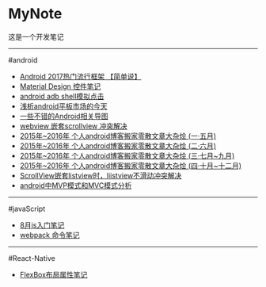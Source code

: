 # MyNote
这是一个开发笔记

---

#android
 - [Android 2017热门流行框架 【简单说】](http://www.jianshu.com/p/9d65b6eb28fe)
 - [Material Design 控件笔记](http://www.jianshu.com/p/4aaf04749f16)
 - [android adb shell模拟点击](http://www.jianshu.com/p/c2120e27ee4c)
 - [浅析android平板市场的今天](http://www.jianshu.com/p/464a3a1fe9be)
 - [一些不错的Android相关导图](http://www.jianshu.com/p/e2b464c13815)
 - [webview 嵌套scrollview 冲突解决](http://www.jianshu.com/p/e2b464c13815)
 - [2015年~2016年 个人android博客搬家零散文章大杂烩 (一·五月)](http://www.jianshu.com/p/5a028c5e6141)
 - [2015年~2016年 个人android博客搬家零散文章大杂烩 (二·六月)](http://www.jianshu.com/p/ed1b3bb7fa9a)
 - [2015年~2016年 个人android博客搬家零散文章大杂烩 (三·七月~九月)](http://www.jianshu.com/p/f2a07644c3e3)
 - [2015年~2016年 个人android博客搬家零散文章大杂烩 (四·十月~十二月)](http://www.jianshu.com/p/8e71faaef4af)
 - [ScrollView嵌套listview时，liistview不滑动冲突解决](http://www.jianshu.com/p/edbeab5457c3)
 - [android中MVP模式和MVC模式分析](http://www.jianshu.com/p/3196e6f8cec3)
---
#javaScript
 - [8月js入门笔记](http://www.jianshu.com/p/e8194f52bf13)
 - [webpack 命令笔记](http://www.jianshu.com/p/9a625c66b08a)

---
#React-Native
 - [FlexBox布局属性笔记](http://www.jianshu.com/p/7a221a472c7b)